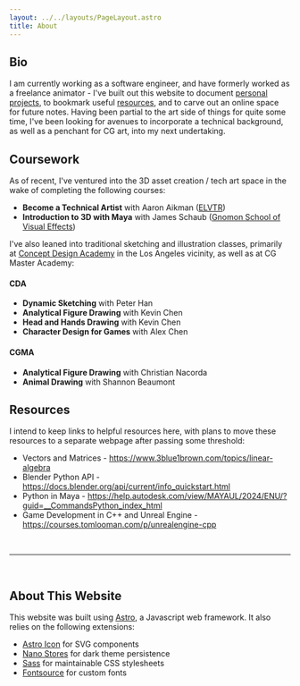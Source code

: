 ```yaml
---
layout: ../../layouts/PageLayout.astro
title: About
---
```


## Bio ##

I am currently working as a software engineer, and have formerly worked as a freelance animator - I've built out this website to document [personal projects](/blog), to bookmark useful [resources](#resources), and to carve out an online space for future notes. Having been partial to the art side of things for quite some time, I've been looking for avenues to incorporate a technical background, as well as a penchant for CG art, into my next undertaking.

## Coursework ##

As of recent, I've ventured into the 3D asset creation / tech art space in the wake of completing the following courses:

- **Become a Technical Artist** with Aaron Aikman ([ELVTR](https://elvtr.com/))
- **Introduction to 3D with Maya** with James Schaub ([Gnomon School of Visual Effects](https://www.gnomon.edu/))
 
I've also leaned into traditional sketching and illustration classes, primarily at [Concept Design Academy](http://www.conceptdesignacad.com/) in the Los Angeles vicinity, as well as at CG Master Academy:

#### CDA ####
- **Dynamic Sketching** with Peter Han
- **Analytical Figure Drawing** with Kevin Chen
- **Head and Hands Drawing** with Kevin Chen
- **Character Design for Games** with Alex Chen

#### CGMA ####
- **Analytical Figure Drawing** with Christian Nacorda
- **Animal Drawing** with Shannon Beaumont

## Resources ##

I intend to keep links to helpful resources here, with plans to move these resources to a separate webpage after passing some threshold:

- Vectors and Matrices - https://www.3blue1brown.com/topics/linear-algebra
- Blender Python API - https://docs.blender.org/api/current/info_quickstart.html
- Python in Maya - https://help.autodesk.com/view/MAYAUL/2024/ENU/?guid=__CommandsPython_index_html
- Game Development in C++ and Unreal Engine - https://courses.tomlooman.com/p/unrealengine-cpp

<br><hr><br>

## About This Website ##

This website was built using [Astro](https://astro.build/), a Javascript web framework. It also relies on the following extensions:

* [Astro Icon](https://www.astroicon.dev/) for SVG components
* [Nano Stores](https://github.com/nanostores/nanostores) for dark theme persistence
* [Sass](https://sass-lang.com/) for maintainable CSS stylesheets
* [Fontsource](https://fontsource.org/) for custom fonts